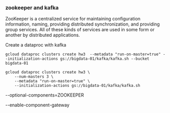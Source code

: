 ### zookeeper and kafka
ZooKeeper is a centralized service for maintaining configuration information, naming, providing distributed synchronization, and providing group services. All of these kinds of services are used in some form or another by distributed applications.


Create a dataproc with kafka
```
gcloud dataproc clusters create hw3  --metadata "run-on-master=true" --initialization-actions gs://bigdata-01/kafka/kafka.sh --bucket bigdata-01

gcloud dataproc clusters create hw3 \
    --num-masters 3 \
    --metadata "run-on-master=true" \
    --initialization-actions gs://bigdata-01/kafka/kafka.sh
```

--optional-components=ZOOKEEPER

--enable-component-gateway 
<!--stackedit_data:
eyJoaXN0b3J5IjpbLTIwOTQ1NzMyMTQsMzk4NDI4Mzk1LDEzMz
QzNTg0MjcsLTE2MzU3NTMxNDRdfQ==
-->